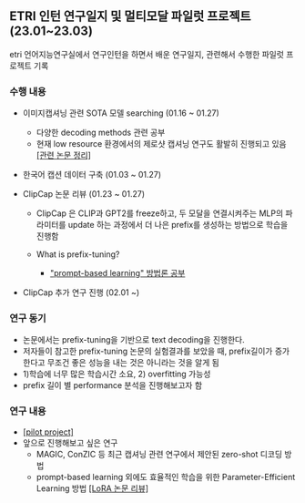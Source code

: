 ## ETRI 인턴 연구일지 및 멀티모달 파일럿 프로젝트 (23.01~23.03)

etri 언어지능연구실에서 연구인턴을 하면서 배운 연구일지, 관련해서 수행한 파일럿 프로젝트 기록
### 수행 내용


- 이미지캡셔닝 관련 SOTA 모델 searching (01.16 ~ 01.27)
  - 다양한 decoding methods 관련 공부
  - 현재 low resource 환경에서의 제로샷 캡셔닝 연구도 활발히 진행되고 있음 [[관련 논문 정리]](https://velog.io/@hyeda/%EB%85%BC%EB%AC%B8-%EB%A6%AC%EB%B7%B0-Language-Models-Can-See-Plugging-Visual-Controls-in-Text-Generation#unsupervised-approaches-zerocap) <br/>
  
- 한국어 캡션 데이터 구축 (01.03 ~ 01.27) <br/>

- ClipCap 논문 리뷰 (01.23 ~ 01.27)
  - ClipCap 은 CLIP과 GPT2를 freeze하고, 두 모달을 연결시켜주는 MLP의 파라미터를 update 하는 과정에서 더 나은 prefix를 생성하는 방법으로 학습을 진행함 

  - What is prefix-tuning? 
    - ["prompt-based learning" 방법론 공부](https://velog.io/@hyeda/About-prompt-learning)

- ClipCap 추가 연구 진행 (02.01 ~)

### 연구 동기
  - 논문에서는 prefix-tuning을 기반으로 text decoding을 진행한다.
  - 저자들이 참고한 prefix-tuning 논문의 실험결과를 보았을 때, prefix길이가 증가한다고 무조건 좋은 성능을 내는 것은 아니라는 것을 알게 됨
  - 1)학습에 너무 많은 학습시간 소요, 2) overfitting 가능성
  - prefix 길이 별 performance 분석을 진행해보고자 함 
  
### 연구 내용
- [[pilot project]](https://github.com/dhye1/ETRI-research_intern/tree/main/pilot%20project)
- 앞으로 진행해보고 싶은 연구
  - MAGIC, ConZIC 등 최근 캡셔닝 관련 연구에서 제안된 zero-shot 디코딩 방법
  - prompt-based learning 외에도 효율적인 학습을 위한 Parameter-Efficient Learning 방법 [[LoRA 논문 리뷰]](https://velog.io/@hyeda/LoRA-Low-Rank-Adaptation-of-Large-Language-Models)
